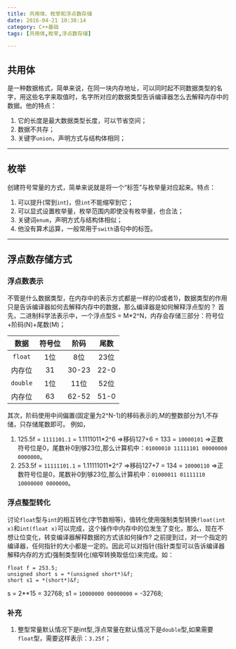 ```yaml
---
title: 共用体、枚举和浮点数存储
date: 2016-04-21 10:38:14
category: C++基础
tags: [共用体,枚举,浮点数存储]

---
```


## 共用体

是一种数据格式，简单来说，在同一块内存地址，可以同时起不同数据类型的名字，用这些名字来取值时，名字所对应的数据类型告诉编译器怎么去解释内存中的数据。他的特点：
1. 它的长度是最大数据类型长度，可以节省空间；
2. 数据不共存；
3. 关键字`union`，声明方式与结构体相同；

---

## 枚举

创建符号常量的方式，简单来说就是将一个“标签”与枚举量对应起来。特点：
1. 可以提升(常到`int`)，但`int`不能缩窄到它；
2. 可以显式设置枚举量，枚举范围内即使没有枚举量，也合法；
3. 关键词`enum`，声明方式与结构体相似；
4. 他没有算术运算，一般常用于`swith`语句中的标签。

---

## 浮点数存储方式

### 浮点数表示
不管是什么数据类型，在内存中的表示方式都是一样的(0或者1)，数据类型的作用只是告诉编译器如何去解释内存中的数据，那么编译器是如何解释浮点型的？
首先，二进制科学法表示中，一个浮点型S = M*2^N，内存会存储三部分：符号位+阶码(N)+尾数(M)；

| 数据	| 符号位	| 阶码	| 尾数	|
| :---:	| :---:	| :---:	| :---:	|
| `float`| 1位	| 8位	| 23位	|
| 内存位	| 31	| 30-23	| 22-0	|
| `double`| 1位	| 11位	| 52位	|
| 内存位	| 63	| 62-52	| 51-0	|
其次，阶码使用中间偏置(固定量为2^N-1)的移码表示的,M的整数部分为1,不存储，只存储尾数即可。
例如，
1. 125.5f = `1111101.1` = 1.1111011*2^6 =>移码127+6 = 133 = `10000101` =>正数符号位是0，尾数补0到够23位,那么计算机中：`01000010 11111101 00000000 0000000`。
2. 253.5f = `11111101.1` = 1.11111011*2^7 =>移码127+7 = 134 = `10000110` =>正数符号位是0，尾数补0到够23位,那么计算机中：`01000011 01111110 10000000 0000000`。

### 浮点整型转化
讨论`float`型与`int`的相互转化(字节数相等)，值转化使用强制类型转换`float(int x)`和`int(float x)`可以完成，这个操作中内存中的位发生了变化，那么，现在不想让位变化，转变编译器解释数据的方式该如何操作?
之前提到过，对一个指定的编译器，任何指针的大小都是一定的。因此可以对指针(指针类型可以告诉编译器解释内存的方式)强制类型转化(缩窄转换取低位)来完成。如：
```
float f = 253.5;
unsigned short s = *(unsigned short*)&f;
short s1 = *(short*)&f;
```
s = 2**15 = 32768;
s1 = `10000000 00000000` = -32768;


### 补充
1. 整型常量默认情况下是int型,浮点常量在默认情况下是`double`型,如果需要`float`型，需要这样表示：`3.25f`；
